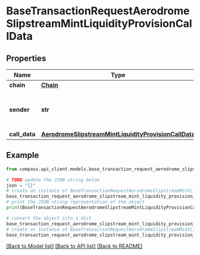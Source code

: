 # BaseTransactionRequestAerodromeSlipstreamMintLiquidityProvisionCallData


## Properties

Name | Type | Description | Notes
------------ | ------------- | ------------- | -------------
**chain** | [**Chain**](Chain.md) |  | 
**sender** | **str** | The address of the transaction sender | 
**call_data** | [**AerodromeSlipstreamMintLiquidityProvisionCallData**](AerodromeSlipstreamMintLiquidityProvisionCallData.md) |  | 

## Example

```python
from compass.api_client.models.base_transaction_request_aerodrome_slipstream_mint_liquidity_provision_call_data import BaseTransactionRequestAerodromeSlipstreamMintLiquidityProvisionCallData

# TODO update the JSON string below
json = "{}"
# create an instance of BaseTransactionRequestAerodromeSlipstreamMintLiquidityProvisionCallData from a JSON string
base_transaction_request_aerodrome_slipstream_mint_liquidity_provision_call_data_instance = BaseTransactionRequestAerodromeSlipstreamMintLiquidityProvisionCallData.from_json(json)
# print the JSON string representation of the object
print(BaseTransactionRequestAerodromeSlipstreamMintLiquidityProvisionCallData.to_json())

# convert the object into a dict
base_transaction_request_aerodrome_slipstream_mint_liquidity_provision_call_data_dict = base_transaction_request_aerodrome_slipstream_mint_liquidity_provision_call_data_instance.to_dict()
# create an instance of BaseTransactionRequestAerodromeSlipstreamMintLiquidityProvisionCallData from a dict
base_transaction_request_aerodrome_slipstream_mint_liquidity_provision_call_data_from_dict = BaseTransactionRequestAerodromeSlipstreamMintLiquidityProvisionCallData.from_dict(base_transaction_request_aerodrome_slipstream_mint_liquidity_provision_call_data_dict)
```
[[Back to Model list]](../README.md#documentation-for-models) [[Back to API list]](../README.md#documentation-for-api-endpoints) [[Back to README]](../README.md)


